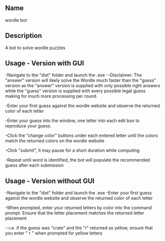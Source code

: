 ## Name
wordle bot

## Description
A bot to solve wordle puzzles

## Usage - Version with GUI
-Navigate to the "dist" folder and launch the .exe
--Disclaimer: The "answer" version will likely solve the Wordle much faster than the "guess" version as the "answer" version is supplied with only possible right answers while the "guess" version is supplied with every possible legal guess making for much more processing per round.

-Enter your first guess against the wordle website and observe the returned color of each letter

-Enter your guess into the window, one letter into each edit box to reproduce your guess.

-Click the "change color" buttons under each entered letter until the colors match the returned colors on the wordle website

-Click "submit", it may pause for a short duration while computing

-Repeat until word is identified, the bot will populate the recommended guess after each submission


## Usage - Version without GUI
-Navigate to the "dist" folder and launch the .exe
-Enter your first guess against the wordle website and observe the returned color of each letter

-When prompted, enter your returned letters by color into the command prompt. Ensure that the letter placement matches the returned letter placement

--i.e. if the guess was "crate" and the "r" returned as yellow, ensure that you enter " r   " when prompted for yellow letters
